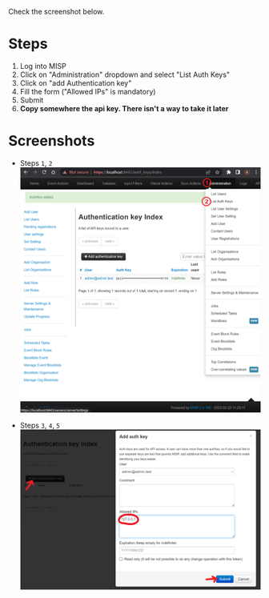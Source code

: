 Check the screenshot below.

# Steps

1. Log into MISP
2. Click on "Administration" dropdown and select "List Auth Keys"
3. Click on "add Authentication key"
4. Fill the form ("Allowed IPs" is mandatory)
5. Submit
6. **Copy somewhere the api key. There isn't a way to take it later**

# Screenshots

- Steps `1`, `2`
  ![](./res/create_api_key_1.png)

- Steps `3`, `4`, `5`
  ![](./res/create_api_key_2.png)